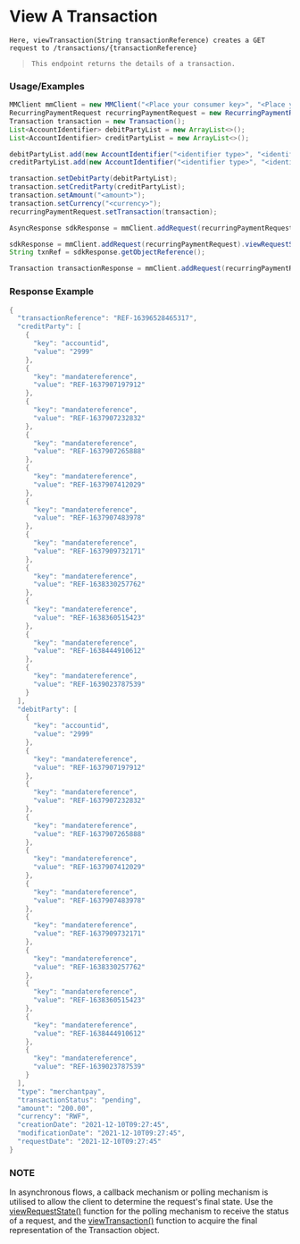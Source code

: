 # View A Transaction

`Here, viewTransaction(String transactionReference) creates a GET request to /transactions/{transactionReference}`

> `This endpoint returns the details of a transaction.`

### Usage/Examples

```java
MMClient mmClient = new MMClient("<Place your consumer key>", "<Place your consumer secret>", "<Place your API key>");
RecurringPaymentRequest recurringPaymentRequest = new RecurringPaymentRequest();
Transaction transaction = new Transaction();
List<AccountIdentifier> debitPartyList = new ArrayList<>();
List<AccountIdentifier> creditPartyList = new ArrayList<>();

debitPartyList.add(new AccountIdentifier("<identifier type>", "<identifier>"));
creditPartyList.add(new AccountIdentifier("<identifier type>", "<identifier>"));

transaction.setDebitParty(debitPartyList);
transaction.setCreditParty(creditPartyList);
transaction.setAmount("<amount>");
transaction.setCurrency("<currency>");
recurringPaymentRequest.setTransaction(transaction);

AsyncResponse sdkResponse = mmClient.addRequest(recurringPaymentRequest).addCallBack("<Place your callback URL>").createMerchantTransaction();

sdkResponse = mmClient.addRequest(recurringPaymentRequest).viewRequestState(sdkResponse.getServerCorrelationId());
String txnRef = sdkResponse.getObjectReference();

Transaction transactionResponse = mmClient.addRequest(recurringPaymentRequest).viewTransaction(txnRef);
```

### Response Example

```java
{
  "transactionReference": "REF-16396528465317",
  "creditParty": [
    {
      "key": "accountid",
      "value": "2999"
    },
    {
      "key": "mandatereference",
      "value": "REF-1637907197912"
    },
    {
      "key": "mandatereference",
      "value": "REF-1637907232832"
    },
    {
      "key": "mandatereference",
      "value": "REF-1637907265888"
    },
    {
      "key": "mandatereference",
      "value": "REF-1637907412029"
    },
    {
      "key": "mandatereference",
      "value": "REF-1637907483978"
    },
    {
      "key": "mandatereference",
      "value": "REF-1637909732171"
    },
    {
      "key": "mandatereference",
      "value": "REF-1638330257762"
    },
    {
      "key": "mandatereference",
      "value": "REF-1638360515423"
    },
    {
      "key": "mandatereference",
      "value": "REF-1638444910612"
    },
    {
      "key": "mandatereference",
      "value": "REF-1639023787539"
    }
  ],
  "debitParty": [
    {
      "key": "accountid",
      "value": "2999"
    },
    {
      "key": "mandatereference",
      "value": "REF-1637907197912"
    },
    {
      "key": "mandatereference",
      "value": "REF-1637907232832"
    },
    {
      "key": "mandatereference",
      "value": "REF-1637907265888"
    },
    {
      "key": "mandatereference",
      "value": "REF-1637907412029"
    },
    {
      "key": "mandatereference",
      "value": "REF-1637907483978"
    },
    {
      "key": "mandatereference",
      "value": "REF-1637909732171"
    },
    {
      "key": "mandatereference",
      "value": "REF-1638330257762"
    },
    {
      "key": "mandatereference",
      "value": "REF-1638360515423"
    },
    {
      "key": "mandatereference",
      "value": "REF-1638444910612"
    },
    {
      "key": "mandatereference",
      "value": "REF-1639023787539"
    }
  ],
  "type": "merchantpay",
  "transactionStatus": "pending",
  "amount": "200.00",
  "currency": "RWF",
  "creationDate": "2021-12-10T09:27:45",
  "modificationDate": "2021-12-10T09:27:45",
  "requestDate": "2021-12-10T09:27:45"
}
```

### NOTE

In asynchronous flows, a callback mechanism or polling mechanism is utilised to allow the client to determine the request's final state.
Use the <a href="viewRequestState.Readme.md">viewRequestState()</a> function for the polling mechanism to receive the status of a request, and the <a href="viewTransaction.Readme.md">viewTransaction()</a>
function to acquire the final representation of the Transaction object.